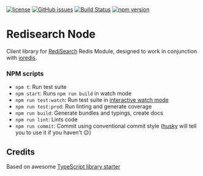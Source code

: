 [![license](https://img.shields.io/github/license/impankratov/ioredisearch.svg)](https://github.com/impankratov/ioredisearch/blob/master/LICENSE)
[![GitHub issues](https://img.shields.io/github/release/impankratov/ioredisearch.svg)](https://github.com/impankratov/ioredisearch/releases/latest)
[![Build Status](https://travis-ci.org/impankratov/ioredisearch.svg)](https://travis-ci.org/impankratov/ioredisearch)
[![npm version](https://badge.fury.io/js/ioredisearch.svg)](https://badge.fury.io/js/ioredisearch)

# Redisearch Node

Client library for [RediSearch](http://redisearch.io/) Redis Module, designed to work in conjunction with [ioredis](https://www.npmjs.com/package/ioredis).

### NPM scripts

 - `npm t`: Run test suite
 - `npm start`: Runs `npm run build` in watch mode
 - `npm run test:watch`: Run test suite in [interactive watch mode](http://facebook.github.io/jest/docs/cli.html#watch)
 - `npm run test:prod`: Run linting and generate coverage
 - `npm run build`: Generate bundles and typings, create docs
 - `npm run lint`: Lints code
 - `npm run commit`: Commit using conventional commit style ([husky](https://github.com/typicode/husky) will tell you to use it if you haven't :wink:)

## Credits

Based on awesome [TypeScript library starter](https://github.com/alexjoverm/typescript-library-starter)
